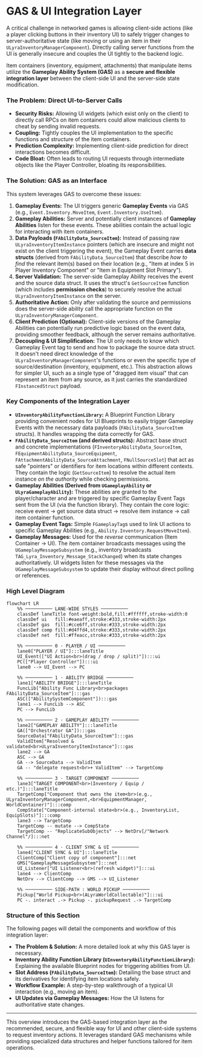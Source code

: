 # GAS & UI Integration Layer

A critical challenge in networked games is allowing client-side actions (like a player clicking buttons in their inventory UI) to safely trigger changes to server-authoritative state (like moving or using an item in their `ULyraInventoryManagerComponent`). Directly calling server functions from the UI is generally insecure and couples the UI tightly to the backend logic.

Item containers (inventory, equipment, attachments) that manipulate items utilize the **Gameplay Ability System (GAS)** as a **secure and flexible integration layer** between the client-side UI and the server-side state modification.

### The Problem: Direct UI-to-Server Calls

* **Security Risks:** Allowing UI widgets (which exist only on the client) to directly call RPCs on item containers could allow malicious clients to cheat by sending invalid requests.
* **Coupling:** Tightly couples the UI implementation to the specific functions and structure of the item containers.
* **Prediction Complexity:** Implementing client-side prediction for direct interactions becomes difficult.
* **Code Bloat:** Often leads to routing UI requests through intermediate objects like the Player Controller, bloating its responsibilities.

### The Solution: GAS as an Interface

This system leverages GAS to overcome these issues:

1. **Gameplay Events:** The UI triggers generic **Gameplay Events** via GAS (e.g., `Event.Inventory.MoveItem`, `Event.Inventory.UseItem`).
2. **Gameplay Abilities:** Server and potentially client instances of **Gameplay Abilities** listen for these events. These abilities contain the actual logic for interacting with item containers.
3. **Data Payloads (`FAbilityData_SourceItem`):** Instead of passing raw `ULyraInventoryItemInstance` pointers (which are insecure and might not exist on the client triggering the event), the Gameplay Event carries **data structs** (derived from `FAbilityData_SourceItem`) that describe _how to find_ the relevant item(s) based on their location (e.g., "Item at index 5 in Player Inventory Component" or "Item in Equipment Slot Primary").
4. **Server Validation:** The server-side Gameplay Ability receives the event and the source data struct. It uses the struct's `GetSourceItem` function (which includes **permission checks**) to securely resolve the actual `ULyraInventoryItemInstance` on the server.
5. **Authoritative Action:** Only after validating the source and permissions does the server-side ability call the appropriate function on the `ULyraInventoryManagerComponent`.
6. **Client Prediction (Optional):** Client-side versions of the Gameplay Abilities can potentially run predictive logic based on the event data, providing smoother feedback, although the server remains authoritative.
7. **Decoupling & UI Simplification:** The UI only needs to know which Gameplay Event tag to send and how to package the source data struct. It doesn't need direct knowledge of the `ULyraInventoryManagerComponent`'s functions or even the specific type of source/destination (inventory, equipment, etc.). This abstraction allows for simpler UI, such as a single type of "dragged item visual" that can represent an item from any source, as it just carries the standardized `FInstancedStruct` payload.

### Key Components of the Integration Layer

* **`UInventoryAbilityFunctionLibrary`:** A Blueprint Function Library providing convenient nodes for UI Blueprints to easily trigger Gameplay Events with the necessary data payloads (`FAbilityData_SourceItem` structs). It handles wrapping the data correctly for GAS.
* **`FAbilityData_SourceItem` (and derived structs):** Abstract base struct and concrete implementations (`FInventoryAbilityData_SourceItem`, `FEquipmentAbilityData_SourceEquipment`, `FAttachmentAbilityData_SourceAttachment`, `FNullSourceSlot`) that act as safe "pointers" or identifiers for item locations within different contexts. They contain the logic (`GetSourceItem`) to resolve the actual item instance _on the authority_ while checking permissions.
* **Gameplay Abilities (Derived from `UGameplayAbility` or `ULyraGameplayAbility`):** These abilities are granted to the player/character and are triggered by specific Gameplay Event Tags sent from the UI (via the function library). They contain the core logic: receive event -> get source data struct -> resolve item instance -> call item container function.
* **Gameplay Event Tags:** Simple `FGameplayTag`s used to link UI actions to specific Gameplay Abilities (e.g., `Ability.Inventory.RequestMoveItem`).
* **Gameplay Messages:** Used for the _reverse_ communication (Item Container -> UI). The item container broadcasts messages using the `UGameplayMessageSubsystem` (e.g., inventory broadcasts `TAG_Lyra_Inventory_Message_StackChanged`) when its state changes authoritatively. UI widgets listen for these messages via the `UGameplayMessageSubsystem` to update their display without direct polling or references.

### High Level Diagram

```mermaid
flowchart LR
    %% ────────── LANE-WIDE STYLES ──────────
    classDef laneTitle font-weight:bold,fill:#ffffff,stroke-width:0
    classDef ui   fill:#eaeaff,stroke:#333,stroke-width:2px
    classDef gas  fill:#cce6ff,stroke:#333,stroke-width:2px
    classDef comp fill:#d4ffd4,stroke:#333,stroke-width:2px
    classDef net  fill:#ffeacc,stroke:#333,stroke-width:2px

    %% ────────── 0 · PLAYER / UI ──────────
    lane0["PLAYER / UI"]:::laneTitle
    UI_Event(["UI Action<br>(drag / drop / split)"]):::ui
    PC(["Player Controller"]):::ui
    lane0 --> UI_Event --> PC

    %% ────────── 1 · ABILITY BRIDGE ──────────
    lane1["ABILITY BRIDGE"]:::laneTitle
    FuncLib["Ability Func Library<br>packages FAbilityData_SourceItem"]:::gas
    ASC(["AbilitySystemComponent"]):::gas
    lane1 --> FuncLib --> ASC
    PC --> FuncLib

    %% ────────── 2 · GAMEPLAY ABILITY ──────────
    lane2["GAMEPLAY ABILITY"]:::laneTitle
    GA(["Orchestrator GA"]):::gas
    SourceData["FAbilityData_SourceItem"]:::gas
    ValidItem["Resolved & validated<br>ULyraInventoryItemInstance"]:::gas
    lane2 --> GA
    ASC --> GA
    GA --> SourceData --> ValidItem
    GA -- "delegate request<br>+ ValidItem" --> TargetComp

    %% ────────── 3 · TARGET COMPONENT ──────────
    lane3["TARGET COMPONENT<br>(Inventory / Equip / etc.)"]:::laneTitle
    TargetComp["Component that owns the item<br>(e.g., ULyraInventoryManagerComponent,<br>EquipmentManager, WorldContainer)"]:::comp
    CompState["Component-internal state<br>(e.g., InventoryList, EquipSlots)"]:::comp
    lane3 --> TargetComp
    TargetComp -- mutate --> CompState
    TargetComp -- "ReplicateSubObjects" --> NetDrv[/"Network Channel"/]:::net

    %% ────────── 4 · CLIENT SYNC & UI ──────────
    lane4["CLIENT SYNC & UI"]:::laneTitle
    ClientComp["Client copy of component"]:::net
    GMS["GameplayMessageSubsystem"]:::net
    UI_Listener["UI Listener<br>(refresh widget)"]:::ui
    lane4 --> ClientComp
    NetDrv --> ClientComp --> GMS --> UI_Listener

    %% ────────── SIDE-PATH : WORLD PICKUP ──────────
    Pickup["World Pickup<br>(ALyraWorldCollectable)"]:::ui
    PC -. interact .-> Pickup -. pickupRequest .-> TargetComp
```

### Structure of this Section

The following pages will detail the components and workflow of this integration layer:

* **The Problem & Solution:** A more detailed look at why this GAS layer is necessary.
* **Inventory Ability Function Library (`UInventoryAbilityFunctionLibrary`):** Explaining the available Blueprint nodes for triggering abilities from UI.
* **Slot Address (`FAbilityData_SourceItem`):** Detailing the base struct and its derivatives for identifying item locations safely.
* **Workflow Example:** A step-by-step walkthrough of a typical UI interaction (e.g., moving an item).
* **UI Updates via Gameplay Messages:** How the UI listens for authoritative state changes.

***

This overview introduces the GAS-based integration layer as the recommended, secure, and flexible way for UI and other client-side systems to request inventory actions. It leverages standard GAS mechanisms while providing specialized data structures and helper functions tailored for item operations.
